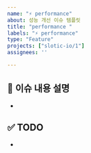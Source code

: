 ```yaml
---
name: "⚡️ performance"
about: 성능 개선 이슈 템플릿
title: "performance "
labels: "⚡️ performance"
type: "Feature"
projects: ["slotic-io/1"]
assignees: ''

---
```


## 📌 이슈 내용 설명
- 

## ✅ TODO
-
